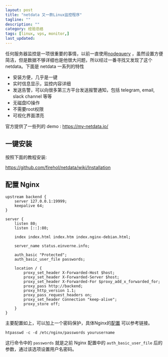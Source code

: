 ```yaml
---
layout: post
title: "netdata 又一款Linux监控程序"
tagline: ""
description: ""
category: 经验总结
tags: [linux, vps, monitor,]
last_updated: 
---
```


任何服务器监控是一项很重要的事情，以前一直使用[nodequery](/post/2017/08/nodequery.html) ，虽然设置方便简洁，但是数据不够详细也是他很大问题，所以经过一番寻找又发现了这个 netdata。下面是 netdata 一系列的特性

- 安装方便，几乎是一键
- 实时信息显示，监控内容详细
- 发送告警，可以向很多第三方平台发送报警通知，包括 telegram, email, slack channel 等等
- 无磁盘IO操作
- 不需要root权限
- 可视化界面漂亮

官方提供了一些列的 demo : <https://my-netdata.io/>

## 一键安装

按照下面的教程安装:

<https://github.com/firehol/netdata/wiki/Installation>

## 配置 Nginx

```
upstream backend {
	server 127.0.0.1:19999;
	keepalive 64;
}	

server {
	listen 80;
	listen [::]:80;

	index index.html index.htm index.nginx-debian.html;

	server_name status.einverne.info;

	auth_basic "Protected";
	auth_basic_user_file passwords;
	
	location / {
		proxy_set_header X-Forwarded-Host $host;
		proxy_set_header X-Forwarded-Server $host;
		proxy_set_header X-Forwarded-For $proxy_add_x_forwarded_for;
		proxy_pass http://backend;
		proxy_http_version 1.1;
		proxy_pass_request_headers on;
		proxy_set_header Connection "keep-alive";
		proxy_store off;
	}
}
```

主要配置如上，可以加上一个密码保护，具体Nginx的[配置](/post/2017/10/nginx-conf.html) 可以参考链接。

    htpasswd -c -d /etc/nginx/passwords yourusername

这行命令中的 `passwords` 就是之前 Nginx 配置中的 `auth_basic_user_file` 后的参数，通过该选项设置用户名密码。


